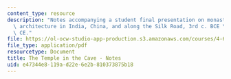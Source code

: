 ```yaml
---
content_type: resource
description: "Notes accompanying a student final presentation on monastic rock-cut\
  \ architecture in India, China, and along the Silk Road, 3rd c. BCE \u2013 9th c.\
  \ CE."
file: https://ol-ocw-studio-app-production.s3.amazonaws.com/courses/4-696-a-global-history-of-architecture-writing-seminar-spring-2008/e47344e8119ad22e6e2b810373875b18_MIT4_696s08_project06_notes.pdf
file_type: application/pdf
resourcetype: Document
title: The Temple in the Cave - Notes
uid: e47344e8-119a-d22e-6e2b-810373875b18
---
```

